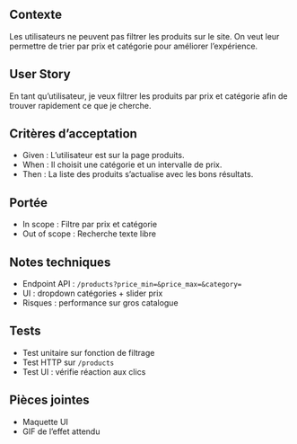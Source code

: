 ## Contexte
Les utilisateurs ne peuvent pas filtrer les produits sur le site.
On veut leur permettre de trier par prix et catégorie pour améliorer l’expérience.

## User Story
En tant qu’utilisateur, je veux filtrer les produits par prix et catégorie afin de trouver rapidement ce que je cherche.

## Critères d’acceptation
- Given : L’utilisateur est sur la page produits.
- When : Il choisit une catégorie et un intervalle de prix.
- Then : La liste des produits s’actualise avec les bons résultats.

## Portée
- In scope : Filtre par prix et catégorie
- Out of scope : Recherche texte libre

## Notes techniques
- Endpoint API : `/products?price_min=&price_max=&category=`
- UI : dropdown catégories + slider prix
- Risques : performance sur gros catalogue

## Tests
- Test unitaire sur fonction de filtrage
- Test HTTP sur `/products`
- Test UI : vérifie réaction aux clics

## Pièces jointes
- Maquette UI
- GIF de l’effet attendu
